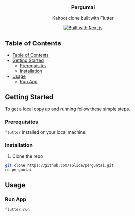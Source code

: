 <p align="center">
  <h3 align="center">Perguntai</h3>
  <p align="center">
    Kahoot clone built with Flutter
  </p>
  <p align="center">
    <a href="https://flutter.dev">
      <img src="https://img.shields.io/badge/built with-Flutter-%231389FD?style=for-the-badge&logo=flutter" alt="Built with Next.js">
    </a>
  </p>
</p>

<!-- TABLE OF CONTENTS -->

## Table of Contents

- [Table of Contents](#table-of-contents)
- [Getting Started](#getting-started)
  - [Prerequisites](#prerequisites)
  - [Installation](#installation)
- [Usage](#usage)
  - [Run App](#run-app)

## Getting Started

To get a local copy up and running follow these simple steps.

### Prerequisites

`flutter` installed on your local machine.

### Installation

1. Clone the repo

```sh
git clone https://github.com/TGlide/perguntai.git
cd perguntai
```

## Usage

### Run App

```sh
flutter run
```
